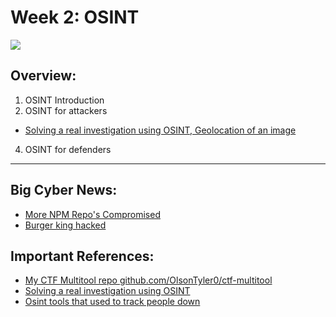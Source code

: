 # Week 2: OSINT

![](https://external-content.duckduckgo.com/iu/?u=https%3A%2F%2Finfinitysol.com%2Fwp-content%2Fuploads%2F2021%2F12%2F82057906_10206979702728071_5025372535324147712_n-1000x675.jpg&f=1&nofb=1&ipt=c9d3c0a2cd68ae1fa13217d2e1664fd357c5da4849e5b2bdcdfc45465600657b)

## Overview:
1. OSINT Introduction
2. OSINT for attackers
  - [Solving a real investigation using OSINT, Geolocation of an image](https://www.youtube.com/watch?v=Lij0cpFl9Bw)
4. OSINT for defenders

---

## Big Cyber News:
- [More NPM Repo's Compromised](https://cybersecuritynews.com/npm-supply-chain-attack-crowdstrike/)
- [Burger king hacked](https://www.techradar.com/pro/security/burger-king-hacked-ethical-hackers-crack-fast-food-security-and-find-its-as-fragile-as-a-french-fry)


## Important References:
- [My CTF Multitool repo github.com/OlsonTyler0/ctf-multitool](https://github.com/OlsonTyler0/ctf-multitool)
- [Solving a real investigation using OSINT](https://www.youtube.com/watch?v=Lij0cpFl9Bw)
- [Osint tools that used to track people down](https://www.youtube.com/watch?v=zing6e1DtXE)
